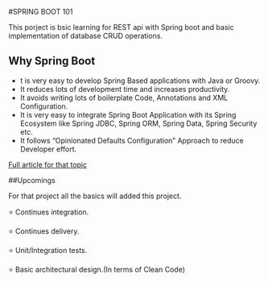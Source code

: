 #SPRING BOOT 101

This porject is bsic learning for REST api with Spring boot and basic implementation of database CRUD operations.

## Why Spring Boot
 - t is very easy to develop Spring Based applications with Java or Groovy.
 - It reduces lots of development time and increases productivity.
 - It avoids writing lots of boilerplate Code, Annotations and XML Configuration.
 - It is very easy to integrate Spring Boot Application with its Spring Ecosystem like Spring JDBC, Spring ORM, Spring Data, Spring Security etc.
 - It follows “Opinionated Defaults Configuration” Approach to reduce Developer effort.
 
 [Full article for that topic](https://www.journaldev.com/7969/spring-boot-tutorial)

##Upcomings

For that project all the basics will added this project.

:star: Continues integration.

:star: Continues delivery.

:star: Unit/Integration tests.

:star: Basic architectural design.(In terms of Clean Code)
